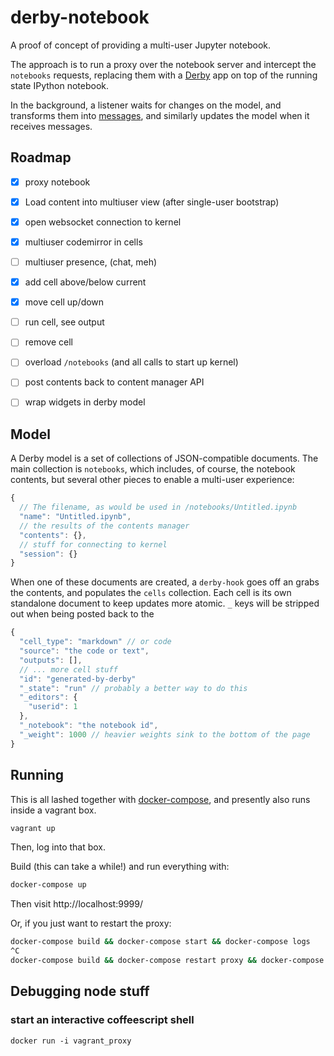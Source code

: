 # derby-notebook
A proof of concept of providing a multi-user Jupyter notebook.

The approach is to run a proxy over the notebook server and intercept the
`notebooks` requests, replacing them with a [Derby](http://derbyjs.com/)
app on top of the running state IPython notebook.

In the background, a listener waits for changes on the model, and transforms
them into [messages][ipep-13], and similarly updates the model when it receives
messages.

## Roadmap
- [X] proxy notebook
- [X] Load content into multiuser view (after single-user bootstrap)
- [X] open websocket connection to kernel
- [X] multiuser codemirror in cells
- [ ] multiuser presence, (chat, meh)
- [X] add cell above/below current
- [X] move cell up/down
- [ ] run cell, see output
- [ ] remove cell
- [ ] overload `/notebooks` (and all calls to start up kernel)
- [ ] post contents back to content manager API
- [ ] wrap widgets in derby model


## Model
A Derby model is a set of collections of JSON-compatible documents. The main
collection is `notebooks`, which includes, of course, the notebook
contents, but several other pieces to enable a multi-user experience:

```js
{
  // The filename, as would be used in /notebooks/Untitled.ipynb
  "name": "Untitled.ipynb",
  // the results of the contents manager
  "contents": {},
  // stuff for connecting to kernel
  "session": {}
}
```

When one of these documents are created, a `derby-hook` goes off an grabs the
contents, and populates the `cells` collection. Each cell is its own standalone
document to keep updates more atomic. `_` keys will be stripped out when being
posted back to the
```js
{
  "cell_type": "markdown" // or code
  "source": "the code or text",
  "outputs": [],
  // ... more cell stuff
  "id": "generated-by-derby"
  "_state": "run" // probably a better way to do this
  "_editors": {
    "userid": 1
  },
  "_notebook": "the notebook id",
  "_weight": 1000 // heavier weights sink to the bottom of the page
}
```


## Running
This is all lashed together with [docker-compose](http://github.com), and
presently also runs inside a vagrant box.

```sh
vagrant up
```

Then, log into that box.

Build (this can take a while!) and run everything with:
```sh
docker-compose up
```
Then visit http://localhost:9999/

Or, if you just want to restart the proxy:

```sh
docker-compose build && docker-compose start && docker-compose logs
^C
docker-compose build && docker-compose restart proxy && docker-compose logs
```

## Debugging node stuff

### start an interactive coffeescript shell

```shell
docker run -i vagrant_proxy
```

[ipep-13]: https://github.com/ipython/ipython/wiki/IPEP-13%3A-Updating-the-Message-Spec
